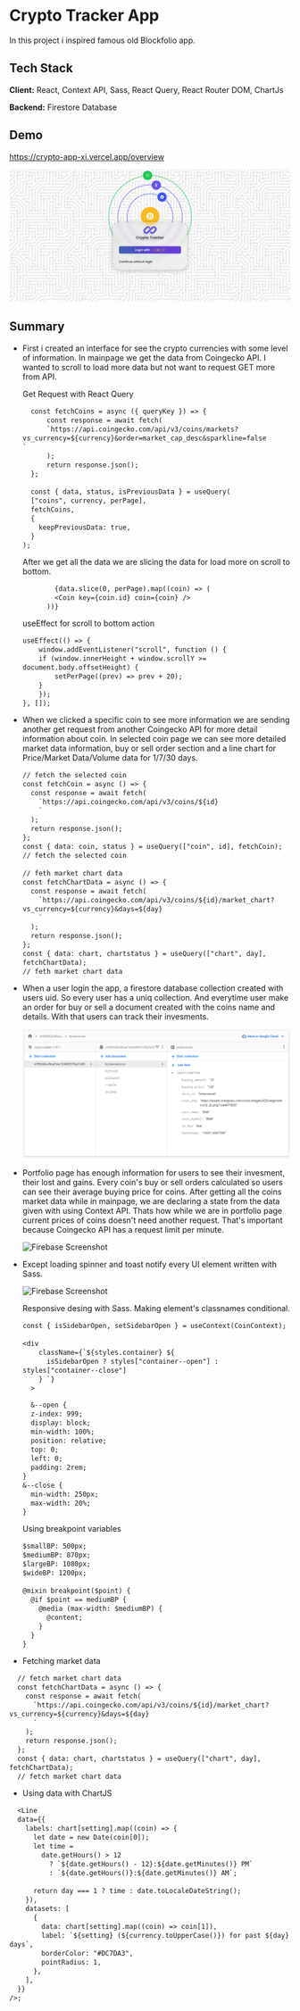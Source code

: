 # Crypto Tracker App

In this project i inspired famous old
Blockfolio app.

## Tech Stack

**Client:** React, Context API, Sass, React Query, React Router DOM, ChartJs

**Backend:** Firestore Database

## Demo

https://crypto-app-xi.vercel.app/overview

![App Screenshot](https://github.com/tahacagrimen/crypto-app/blob/master/src/gifs/1.gif?raw=true)

## Summary

- First i created an interface for see the crypto currencies with some level of information. In mainpage we get the data from Coingecko API. I wanted to scroll to load more data but not want to request GET more from API.

  Get Request with React Query

  ```
    const fetchCoins = async ({ queryKey }) => {
        const response = await fetch(
        `https://api.coingecko.com/api/v3/coins/markets?vs_currency=${currency}&order=market_cap_desc&sparkline=false      `
        );
        return response.json();
    };

    const { data, status, isPreviousData } = useQuery(
    ["coins", currency, perPage],
    fetchCoins,
    {
      keepPreviousData: true,
    }
  );

  ```

  After we get all the data we are slicing the data for load more on scroll to bottom.

  ```
          {data.slice(0, perPage).map((coin) => (
          <Coin key={coin.id} coin={coin} />
        ))}
  ```

  useEffect for scroll to bottom action

  ```
  useEffect(() => {
      window.addEventListener("scroll", function () {
      if (window.innerHeight + window.scrollY >= document.body.offsetHeight) {
          setPerPage((prev) => prev + 20);
      }
      });
  }, []);
  ```

- When we clicked a specific coin to see more information we are sending another get request from another Coingecko API for more detail information about coin. In selected coin page we can see more detailed market data information, buy or sell order section and a line chart for Price/Market Data/Volume data for 1/7/30 days.

  ```
  // fetch the selected coin
  const fetchCoin = async () => {
    const response = await fetch(
      `https://api.coingecko.com/api/v3/coins/${id}
      `
    );
    return response.json();
  };
  const { data: coin, status } = useQuery(["coin", id], fetchCoin);
  // fetch the selected coin

  // feth market chart data
  const fetchChartData = async () => {
    const response = await fetch(
      `https://api.coingecko.com/api/v3/coins/${id}/market_chart?vs_currency=${currency}&days=${day}
      `
    );
    return response.json();
  };
  const { data: chart, chartstatus } = useQuery(["chart", day], fetchChartData);
  // feth market chart data

  ```

- When a user login the app, a firestore database collection created with users uid. So every user has a uniq collection. And everytime user make an order for buy or sell a document created with the coins name and details. With that users can track their invesments.

  ![Firebase Screenshot](https://github.com/tahacagrimen/crypto-app/blob/master/src/gifs/firebase_collection.PNG?raw=true)

- Portfolio page has enough information for users to see their invesment, their lost and gains. Every coin's buy or sell orders calculated so users can see their average buying price for coins. After getting all the coins market data while in mainpage, we are declaring a state from the data given with using Context API. Thats how while we are in portfolio page current prices of coins doesn't need another request. That's important because Coingecko API has a request limit per minute.

  ![Firebase Screenshot](https://github.com/tahacagrimen/crypto-app/blob/master/src/gifs/3.gif?raw=true)

- Except loading spinner and toast notify every UI element written with Sass.

  ![Firebase Screenshot](https://github.com/tahacagrimen/crypto-app/blob/master/src/gifs/2.gif?raw=true)

  Responsive desing with Sass. Making element's classnames conditional.

  ```
  const { isSidebarOpen, setSidebarOpen } = useContext(CoinContext);

  <div
      className={`${styles.container} ${
        isSidebarOpen ? styles["container--open"] : styles["container--close"]
      } `}
    >
  ```

  ```
    &--open {
    z-index: 999;
    display: block;
    min-width: 100%;
    position: relative;
    top: 0;
    left: 0;
    padding: 2rem;
  }
  &--close {
    min-width: 250px;
    max-width: 20%;
  }
  ```

  Using breakpoint variables

  ```
  $smallBP: 500px;
  $mediumBP: 870px;
  $largeBP: 1080px;
  $wideBP: 1200px;

  @mixin breakpoint($point) {
    @if $point == mediumBP {
      @media (max-width: $mediumBP) {
        @content;
      }
    }
  }

  ```

- Fetching market data

```
  // fetch market chart data
  const fetchChartData = async () => {
    const response = await fetch(
      `https://api.coingecko.com/api/v3/coins/${id}/market_chart?vs_currency=${currency}&days=${day}
      `
    );
    return response.json();
  };
  const { data: chart, chartstatus } = useQuery(["chart", day], fetchChartData);
  // fetch market chart data

```

- Using data with ChartJS

```
  <Line
  data={{
    labels: chart[setting].map((coin) => {
      let date = new Date(coin[0]);
      let time =
        date.getHours() > 12
          ? `${date.getHours() - 12}:${date.getMinutes()} PM`
          : `${date.getHours()}:${date.getMinutes()} AM`;

      return day === 1 ? time : date.toLocaleDateString();
    }),
    datasets: [
      {
        data: chart[setting].map((coin) => coin[1]),
        label: `${setting} (${currency.toUpperCase()}) for past ${day} days`,
        borderColor: "#DC7DA3",
        pointRadius: 1,
      },
    ],
  }}
/>;
```
